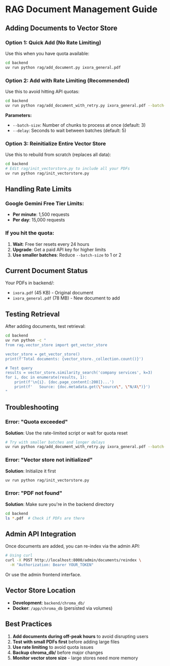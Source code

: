 # RAG Document Management Guide

## Adding Documents to Vector Store

### Option 1: Quick Add (No Rate Limiting)
Use this when you have quota available:

```bash
cd backend
uv run python rag/add_document.py ixora_general.pdf
```

### Option 2: Add with Rate Limiting (Recommended)
Use this to avoid hitting API quotas:

```bash
cd backend
uv run python rag/add_document_with_retry.py ixora_general.pdf --batch-size 3 --delay 5
```

**Parameters:**
- `--batch-size`: Number of chunks to process at once (default: 3)
- `--delay`: Seconds to wait between batches (default: 5)

### Option 3: Reinitialize Entire Vector Store
Use this to rebuild from scratch (replaces all data):

```bash
cd backend
# Edit rag/init_vectorstore.py to include all your PDFs
uv run python rag/init_vectorstore.py
```

## Handling Rate Limits

### Google Gemini Free Tier Limits:
- **Per minute**: 1,500 requests
- **Per day**: 15,000 requests

### If you hit the quota:
1. **Wait**: Free tier resets every 24 hours
2. **Upgrade**: Get a paid API key for higher limits
3. **Use smaller batches**: Reduce `--batch-size` to 1 or 2

## Current Document Status

Your PDFs in backend/:
- `ixora.pdf` (45 KB) - Original document
- `ixora_general.pdf` (78 MB) - New document to add

## Testing Retrieval

After adding documents, test retrieval:

```bash
cd backend
uv run python -c "
from rag.vector_store import get_vector_store

vector_store = get_vector_store()
print(f'Total documents: {vector_store._collection.count()}')

# Test query
results = vector_store.similarity_search('company services', k=3)
for i, doc in enumerate(results, 1):
    print(f'\n{i}. {doc.page_content[:200]}...')
    print(f'   Source: {doc.metadata.get(\"source\", \"N/A\")}')
"
```

## Troubleshooting

### Error: "Quota exceeded"
**Solution**: Use the rate-limited script or wait for quota reset

```bash
# Try with smaller batches and longer delays
uv run python rag/add_document_with_retry.py ixora_general.pdf --batch-size 1 --delay 10
```

### Error: "Vector store not initialized"
**Solution**: Initialize it first

```bash
uv run python rag/init_vectorstore.py
```

### Error: "PDF not found"
**Solution**: Make sure you're in the backend directory

```bash
cd backend
ls *.pdf  # Check if PDFs are there
```

## Admin API Integration

Once documents are added, you can re-index via the admin API:

```bash
# Using curl
curl -X POST http://localhost:8000/admin/documents/reindex \
  -H "Authorization: Bearer YOUR_TOKEN"
```

Or use the admin frontend interface.

## Vector Store Location

- **Development**: `backend/chroma_db/`
- **Docker**: `/app/chroma_db` (persisted via volumes)

## Best Practices

1. **Add documents during off-peak hours** to avoid disrupting users
2. **Test with small PDFs first** before adding large files
3. **Use rate limiting** to avoid quota issues
4. **Backup chroma_db/** before major changes
5. **Monitor vector store size** - large stores need more memory
